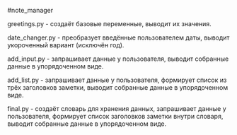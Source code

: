 #note_manager

greetings.py - создаёт базовые переменные, выводит их значения.

date_changer.py - преобразует введённые пользователем даты, выводит укороченный вариант (исключён год).

add_input.py - запрашивает данные у пользователя, выводит собранные данные в упорядоченном виде.

add_list.py - запрашивает данные у пользователя, формирует список из трёх заголовков заметки, выводит собранные данные в упорядоченном виде.

final.py - создаёт словарь для хранения данных, запрашивает данные у пользователя, формирует список заголовков заметки внутри словаря, выводит собранные данные в упорядоченном виде.
